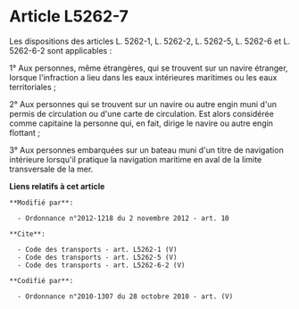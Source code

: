 # Article L5262-7

Les dispositions des articles L. 5262-1, L. 5262-2, L. 5262-5, L. 5262-6 et L. 5262-6-2 sont applicables : 

1° Aux personnes, même étrangères, qui se trouvent sur un navire étranger, lorsque l'infraction a lieu dans les eaux
intérieures maritimes ou les eaux territoriales ; 

2° Aux personnes qui se trouvent sur un navire ou autre engin muni d'un permis de circulation ou d'une carte de circulation.
Est alors considérée comme capitaine la personne qui, en fait, dirige le navire ou autre engin flottant ; 

3° Aux personnes embarquées sur un bateau muni d'un titre de navigation intérieure lorsqu'il pratique la navigation maritime
en aval de la limite transversale de la mer.

**Liens relatifs à cet article**

	**Modifié par**:

	  - Ordonnance n°2012-1218 du 2 novembre 2012 - art. 10

	**Cite**:

	  - Code des transports - art. L5262-1 (V)
	  - Code des transports - art. L5262-5 (V)
	  - Code des transports - art. L5262-6-2 (V)

	**Codifié par**:

	  - Ordonnance n°2010-1307 du 28 octobre 2010 - art. (V)
